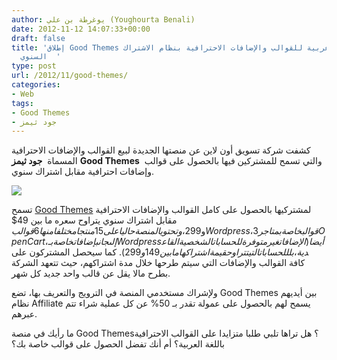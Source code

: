 ```yaml
---
author: يوغرطة بن علي (Youghourta Benali)
date: 2012-11-12 14:07:33+00:00
draft: false
title: 'إطلاق Good Themes أول منصة عربية للقوالب والإضافات الاحترافية بنظام الاشتراك
  السنوي  '
type: post
url: /2012/11/good-themes/
categories:
- Web
tags:
- Good Themes
- جود ثيمز
---
```


كشفت شركة تسويق أون لاين عن منصتها الجديدة لبيع القوالب والإضافات الاحترافية المسماة  **جود ثيمز** **Good Themes**  والتي تسمح للمشتركين فيها بالحصول على قوالب وإضافات احترافية مقابل اشتراك سنوي.




[![](http://www.it-scoop.com/wp-content/uploads/2012/11/good-themes-1024x576.png)
](http://www.it-scoop.com/wp-content/uploads/2012/11/good-themes.png)




تسمح [Good Themes](http://good-themes.com/) لمشتركيها بالحصول على كامل القوالب والإضافات الاحترافية مقابل اشتراك سنوي يتراوح سعره ما بين 49$ و299$، وتحتوي المنصة حاليا على 15 منتجا مختلفا منها 6 قوالب Wordpress، 3 قوالب خاصة بمتاجر OpenCart، إلى جانب إضافات خاصة بـ Wordpress أيضا (الإضافات غير متوفرة للحسابات الشخصية القاعدية، بل للحسابات التي تتراوح قيمة اشتراكها ما بين 149 و299$). كما سيحصل المشتركون على كافة القوالب والإضافات التي سيتم طرحها خلال مدة اشتراكهم، حيث تتعهد الشركة بطرح مالا يقل عن قالب واحد جديد كل شهر.




ولإشراك مستخدمي المنصة في الترويج والتعريف بها، تضع Good Themes بين أيديهم نظام Affiliate يسمح لهم بالحصول على عمولة تقدر بـ 50% عن كل عملية شراء تتم عبرهم.




ما رأيك في منصة Good Themes؟ هل تراها تلبي طلبا متزايدا على القوالب الاحترافية باللغة العربية؟ أم أنك تفضل الحصول على قوالب خاصة بك؟

